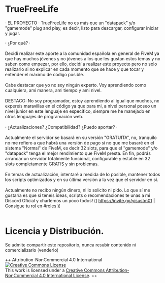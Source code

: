 # TrueFreeLife
· EL PROYECTO ·
TrueFreeLife no es más que un "datapack" y/o "gamemode" plug and play, es decir, listo para descargar, configurar iniciar y jugar.

· ¿Por qué? ·<br></br>
Decidí realizar este aporte a la comunidad española en general de FiveM ya que hay muchos jóvenes y no jóvenes a los que les gustan estos temas y no saben como empezar, por ello, decidí a realizar este proyecto pero no solo realizarlo si no explicar en cada momento que se hace y que tocar y entender el máximo de código posible.<br></br>
Cabe destacar que yo no soy ningún experto. Voy aprendiendo como cualquiera, ami manera, ami tiempo y ami nivel. <br></br>
DESTACO: No soy programador, estoy aprendiendo al igual que muchos, no expereís maravillas en el código ya que para mi, a nivel personal poseo un nivel junior en este lenguaje en especifico, siempre me he manejado en otros lenguajes de programación web.
<br></br>
· ¿Actualizaciones? ¿Compatibilidad? ¿Puedo aportar? ·<br></br>
Actualmente el servidor se basará en su versión "GRATUITA", no, tranquilo no me refiero a que habrá una versión de pago si no que me basaré en el sistema "Normal" de FiveM, es decir 32 slots, para que el "gamemode" y/o "datapack" tenga el mejor rendimiento que FiveM presta. En fin, podrás arrancar un servidor totalmente funcional, configurable y estable en 32 slots completamente GRATIS y sin problemas.
<br></br>
En temas de actualización, intentaré a medida de lo posible, mantener todos los scripts optimizados y en su última versión a la vez que el servidor en sí.
<br></br>
Actualmente no recibo ningún dinero, ni lo solicito ni pido. Lo que sí me gustaría es que si teneís ídeas, scripts o recomendaciones te unas a mi Discord Oficial y charlemos un poco todos! (( https://invite.gg/yisustm01 | Consigue tu rol en #roles ))
<br></br>

# Licencia y Distribución.
Se admite compartir este repositorio, nunca resubir contenido ni comercializarlo (venderlo)

++
Attribution-NonCommercial 4.0 International
<a rel="license" href="http://creativecommons.org/licenses/by-nc/4.0/"><img alt="Creative Commons License" style="border-width:0" src="https://i.creativecommons.org/l/by-nc/4.0/88x31.png" /></a><br />This work is licensed under a <a rel="license" href="http://creativecommons.org/licenses/by-nc/4.0/">Creative Commons Attribution-NonCommercial 4.0 International License</a>.
++
